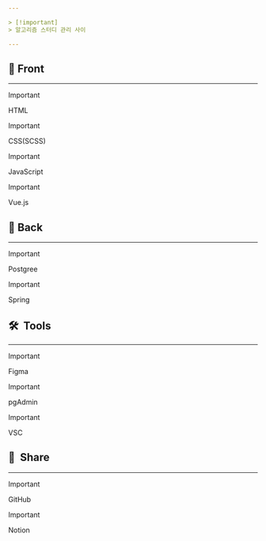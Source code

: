 ```yaml
---

> [!important]  
> 알고리즘 스터디 관리 사이  

---
```


## 🚀 Front

---

> [!important]  
> HTML  
  
> [!important]  
> CSS(SCSS)  
  
> [!important]  
> JavaScript  
  
> [!important]  
> Vue.js  

## 🚀 Back

---

> [!important]  
> Postgree  
  
> [!important]  
> Spring  

  

## 🛠  Tools

---

> [!important]  
> Figma  
  
> [!important]  
> pgAdmin  
  
> [!important]  
> VSC  

  

## 👥  Share

---

> [!important]  
> GitHub  
  
> [!important]  
> Notion